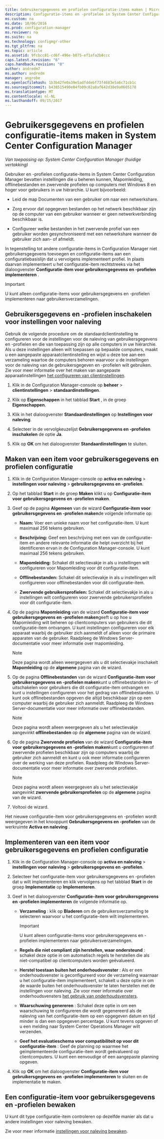 ```yaml
---
title: Gebruikersgegevens en profielen configuratie-items maken | Microsoft Docs
description: Configuratie-items en -profielen in System Center Configuration Manager voor het beheren van Mapomleiding, offlinebestanden en zwervende profielen gebruiken.
ms.custom: na
ms.date: 10/06/2016
ms.prod: configuration-manager
ms.reviewer: na
ms.suite: na
ms.technology: configmgr-other
ms.tgt_pltfrm: na
ms.topic: article
ms.assetid: 9fcbcc81-cd6f-496e-b075-ef1afa2b8ccc
caps.latest.revision: "6"
caps.handback.revision: "0"
author: andredm7
ms.author: andredm
manager: angrobe
ms.openlocfilehash: 1b3b42fe0a39e5adfddebf73f4683e5a6c71cb1c
ms.sourcegitcommit: b438515490e04fb09c82a8af642d38e9a0605178
ms.translationtype: MT
ms.contentlocale: nl-NL
ms.lasthandoff: 09/15/2017
---
```

# <a name="create-user-data-and-profiles-configuration-items-in-system-center-configuration-manager"></a>Gebruikersgegevens en profielen configuratie-items maken in System Center Configuration Manager

*Van toepassing op: System Center Configuration Manager (huidige vertakking)*

Gebruiker en -profielen configuratie-items in System Center Configuration Manager bevatten instellingen die u beheren kunnen, Mapomleiding, offlinebestanden en zwervende profielen op computers met Windows 8 en hoger voor gebruikers in uw hiërarchie. U kunt bijvoorbeeld:  

-   Leid de map Documenten van een gebruiker om naar een netwerkshare.  

-   Zorg ervoor dat opgegeven bestanden op het netwerk beschikbaar zijn op de computer van een gebruiker wanneer er geen netwerkverbinding beschikbaar is.  

-   Configureer welke bestanden in het zwervende profiel van een gebruiker worden gesynchroniseerd met een netwerkshare wanneer de gebruiker zich aan- of afmeldt.  

 In tegenstelling tot andere configuratie-items in Configuration Manager niet gebruikersgegevens toevoegen en configuratie-items aan een configuratiebasislijn dat u vervolgens implementeert profiel. In plaats daarvan implementeert u het configuratie-item rechtstreeks via het dialoogvenster **Configuratie-item voor gebruikersgegevens en -profielen implementeren** .  

> [!IMPORTANT]  
>  U kunt alleen configuratie-items voor gebruikersgegevens en -profielen implementeren naar gebruikersverzamelingen.  

## <a name="enable-user-data-and-profiles-for-compliance-settings"></a>Gebruikersgegevens en -profielen inschakelen voor instellingen voor naleving  
 Gebruik de volgende procedure om de standaardclientinstelling te configureren voor de instellingen voor de naleving van gebruikersgegevens en -profielen en die van toepassing zijn op alle computers in uw hiërarchie. Als u deze instellingen alleen wilt toepassen op bepaalde computers, maakt u een aangepaste apparaatclientinstelling en wijst u deze toe aan een verzameling waartoe de computers behoren waarvoor u de instellingen voor de naleving van de gebruikersgegeven en -profielen wilt gebruiken. Zie voor meer informatie over het maken van aangepaste apparaatinstellingen [het configureren van clientinstellingen](../../core/clients/deploy/configure-client-settings.md).  

1.  Klik in de Configuration Manager-console op **beheer** > **clientinstellingen** > **standaardinstellingen**.  

4.  Klik op **Eigenschappen** in het tabblad **Start** , in de groep **Eigenschappen**.  

5.  Klik in het dialoogvenster **Standaardinstellingen** op **Instellingen voor naleving**.  

6.  Selecteer in de vervolgkeuzelijst **Gebruikersgegevens en -profielen inschakelen** de optie **Ja**.  

7.  Klik op **OK** om het dialoogvenster **Standaardinstellingen** te sluiten.  

## <a name="create-a-user-data-and-profiles-configuration-item"></a>Maken van een item voor gebruikersgegevens en profielen configuratie  

1.  Klik in de Configuration Manager-console op **activa en naleving** > **instellingen voor naleving** > **gebruikersgegevens en -profielen**.  

3.  Op het tabblad **Start** in de groep **Maken** klikt u op **Configuratie-item voor gebruikersgegevens en -profielen maken**.  

4.  Geef op de pagina **Algemeen** van de wizard **Configuratie-item voor gebruikersgegevens en -profielen maken**de volgende informatie op:  

    -   **Naam:** Voer een unieke naam voor het configuratie-item. U kunt maximaal 256 tekens gebruiken.  

    -   **Beschrijving:** Geef een beschrijving met een van de configuratie-item en andere relevante informatie die helpt overzicht bij het identificeren ervan in de Configuration Manager-console. U kunt maximaal 256 tekens gebruiken.  

    -   **Mapomleiding:** Schakel dit selectievakje in als u instellingen wilt configureren voor Mapomleiding voor dit configuratie-item.  

    -   **Offlinebestanden:** Schakel dit selectievakje in als u instellingen wilt configureren voor offlinebestanden voor dit configuratie-item.  

    -   **Zwervende gebruikersprofielen:** Schakel dit selectievakje in als u instellingen wilt configureren voor zwervende gebruikersprofielen voor dit configuratie-item.  

5.  Op de pagina **Mapomleiding** van de wizard **Configuratie-item voor gebruikersgegevens en -profielen maken**geeft u op hoe u Mapomleiding wilt beheren op clientcomputers van gebruikers die dit configuratie-item ontvangen. U kunt instellingen configureren voor elk apparaat waarbij de gebruiker zich aanmeldt of alleen voor de primaire apparaten van de gebruiker. Raadpleeg de Windows Server-documentatie voor meer informatie over mapomleiding.  

    > [!NOTE]  
    >  Deze pagina wordt alleen weergegeven als u dit selectievakje inschakelt **Mapomleiding** op de **algemene** pagina van de wizard.  

6.  Op de pagina **Offlinebestanden** van de wizard **Configuratie-item voor gebruikersgegevens en -profielen maken**kunt u offlinebestanden in- of uitschakelen voor gebruikers die dit configuratie-item ontvangen en kunt u instellingen configureren voor het gedrag van offlinebestanden. U kunt ook offlinebestanden opgeven die altijd beschikbaar zijn op een computer waarbij de gebruiker zich aanmeldt. Raadpleeg de Windows Server-documentatie voor meer informatie over offlinebestanden.  

    > [!NOTE]  
    >  Deze pagina wordt alleen weergegeven als u het selectievakje aangevinkt **offlinebestanden** op de **algemene** pagina van de wizard.  

7.  Op de pagina **Zwervende profielen** van de wizard **Configuratie-item voor gebruikersgegevens en -profielen maken**kunt u configureren of zwervende profielen beschikbaar zijn op computers waarbij de gebruiker zich aanmeldt en kunt u ook meer informatie configureren over de werking van deze profielen. Raadpleeg de Windows Server-documentatie voor meer informatie over zwervende profielen.  

    > [!NOTE]  
    >  Deze pagina wordt alleen weergegeven als u het selectievakje aangevinkt **zwervende gebruikersprofielen** op de **algemene** pagina van de wizard.  

8.  Voltooi de wizard.  

 Het nieuwe configuratie-item voor gebruikersgegevens en -profielen wordt weergegeven in het knooppunt **Gebruikersgegevens en -profielen** van de werkruimte **Activa en naleving** .  

## <a name="deploy-a-user-data-and-profiles-configuration-item"></a>Implementeren van een item voor gebruikersgegevens en profielen configuratie  

1.  Klik in de Configuration Manager-console op **activa en naleving** > **instellingen voor naleving** > **gebruikersgegevens en -profielen**.  

3.  Selecteer het configuratie-item voor gebruikersgegevens en -profielen dat u wilt implementeren en klik vervolgens op het tabblad **Start** in de groep **Implementatie** op **Implementeren**.  

4.  Geef in het dialoogvenster **Configuratie-item voor gebruikersgegevens en -profielen implementeren** de volgende informatie op.  

    -   **Verzameling** : klik op **Bladeren** om de gebruikersverzameling te selecteren waarvoor u het configuratie-item wilt implementeren.  

        > [!IMPORTANT]  
        >  U kunt alleen configuratie-items voor gebruikersgegevens en -profielen implementeren naar gebruikersverzamelingen.  

    -   **Regels die niet compliant zijn herstellen, waar ondersteund** : schakel deze optie in om automatisch regels te herstellen die als niet-compatibel op clientcomputers worden geëvalueerd.  

    -   **Herstel toestaan buiten het onderhoudsvenster** : Als er een onderhoudsvenster is geconfigureerd voor de verzameling waarnaar u het configuratie-item implementeert, schakelt u deze optie in om de waarde buiten het onderhoudsvenster te laten herstellen met de instellingen voor naleving. Zie voor meer informatie over onderhoudsvensters [het gebruik van onderhoudsvensters](../../core/clients/manage/collections/use-maintenance-windows.md).  

    -   **Waarschuwing genereren** : Schakel deze optie in om een waarschuwing te configureren die wordt gegenereerd als de naleving van het configuratie-item op een opgegeven datum en tijd minder is dan een opgegeven percentage. U kunt tevens opgeven of u een melding naar System Center Operations Manager wilt verzenden.  

    -   **Geef het evaluatieschema voor compatibiliteit op voor dit configuratie-item** : Geef de planning op waarmee het geïmplementeerde configuratie-item wordt geëvalueerd op clientcomputers. U kunt een eenvoudige of een aangepaste planning opgeven.  

5.  Klik op **OK** om het dialoogvenster **Configuratie-item voor gebruikersgegevens en -profielen implementeren** te sluiten en de implementatie te maken.  

## <a name="monitor-a-user-data-and-profiles-configuration-item"></a>Een configuratie-item voor gebruikersgegevens en -profielen bewaken  
 U kunt dit type configuratie-item controleren op dezelfde manier als dat u andere instellingen voor naleving bewaken.  

 Zie voor meer informatie [instellingen voor naleving bewaken](../../compliance/deploy-use/monitor-compliance-settings.md).  
